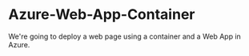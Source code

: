 # Azure-Web-App-Container
We're going to deploy a web page using a container and a Web App in Azure. 
